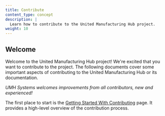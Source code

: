 ```yaml
---
title: Contribute
content_type: concept
description: |
  Learn how to contribute to the United Manufacturing Hub project.
weight: 10
---
```


<!-- overview -->

## Welcome

Welcome to the United Manufacturing Hub project! We're excited that you want to
contribute to the project. The following documents cover some important aspects
of contributing to the United Manufacturing Hub or its documentation.

*UMH Systems welcomes improvements from all contributors, new and experienced!*

The first place to start is the [Getting Started With Contributing](/docs/developer/contribute/getting-started/)
page. It provides a high-level overview of the contribution process.
